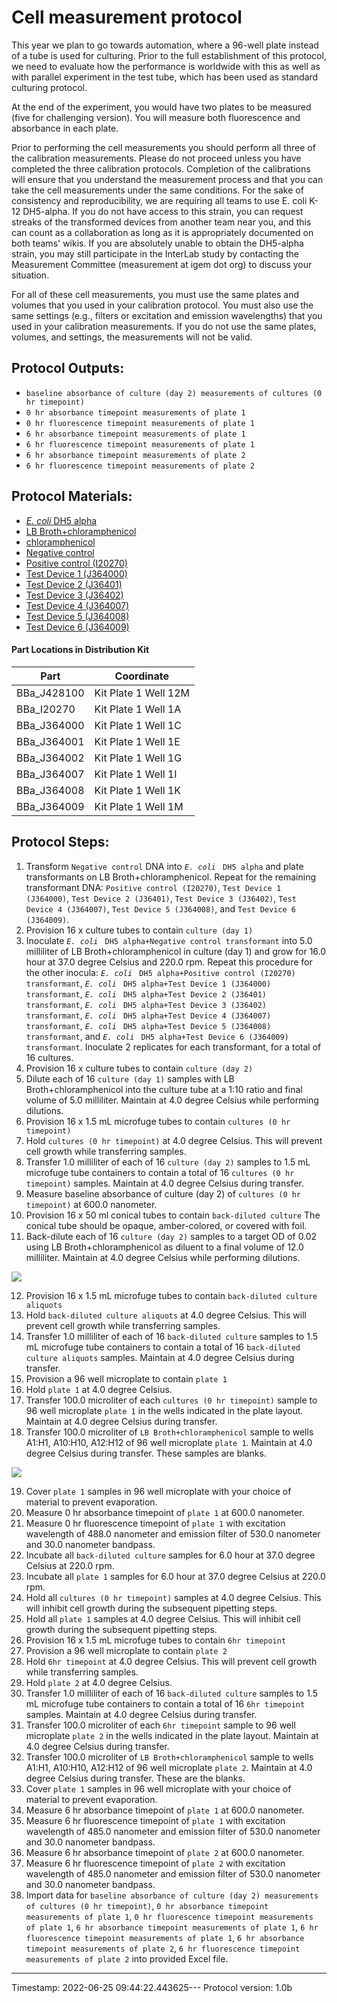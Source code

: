 # Cell measurement protocol

This year we plan to go towards automation, where a 96-well plate instead of a tube is used for culturing. Prior to the full establishment of this protocol, we need to evaluate how the performance is worldwide with this as well as with parallel experiment in the test tube, which has been used as standard culturing protocol.

At the end of the experiment, you would have two plates to be measured (five for challenging version). You will measure both fluorescence and absorbance in each plate.

Prior to performing the cell measurements you should perform all three of the calibration measurements. Please do not proceed unless you have completed the three calibration protocols. Completion of the calibrations will ensure that you understand the measurement process and that you can take the cell measurements under the same conditions. For the sake of consistency and reproducibility, we are requiring all teams to use E. coli K-12 DH5-alpha. If you do not have access to this strain, you can request streaks of the transformed devices from another team near you, and this can count as a collaboration as long as it is appropriately documented on both teams' wikis. If you are absolutely unable to obtain the DH5-alpha strain, you may still participate in the InterLab study by contacting the Measurement Committee (measurement at igem dot org) to discuss your situation.

For all of these cell measurements, you must use the same plates and volumes that you used in your calibration protocol. You must also use the same settings (e.g., filters or excitation and emission wavelengths) that you used in your calibration measurements. If you do not use the same plates, volumes, and settings, the measurements will not be valid.


## Protocol Outputs:
* `baseline absorbance of culture (day 2) measurements of cultures (0 hr timepoint)`
* `0 hr absorbance timepoint measurements of plate 1`
* `0 hr fluorescence timepoint measurements of plate 1`
* `6 hr absorbance timepoint measurements of plate 1`
* `6 hr fluorescence timepoint measurements of plate 1`
* `6 hr absorbance timepoint measurements of plate 2`
* `6 hr fluorescence timepoint measurements of plate 2`


## Protocol Materials:
* [_E. coli_ DH5 alpha](https://identifiers.org/pubchem.substance:24901740)
* [LB Broth+chloramphenicol](https://identifiers.org/pubchem.substance:24901740)
* [chloramphenicol](https://identifiers.org/pubchem.substance:24901740)
* [Negative control](http://parts.igem.org/Part:BBa_J428100)
* [Positive control (I20270)](http://parts.igem.org/Part:BBa_I20270)
* [Test Device 1 (J364000)](http://parts.igem.org/Part:BBa_J364000)
* [Test Device 2 (J36401)](http://parts.igem.org/Part:BBa_J364001)
* [Test Device 3 (J36402)](http://parts.igem.org/Part:BBa_J364002)
* [Test Device 4 (J364007)](http://parts.igem.org/Part:BBa_J364007)
* [Test Device 5 (J364008)](http://parts.igem.org/Part:BBa_J364008)
* [Test Device 6 (J364009)](http://parts.igem.org/Part:BBa_J364009)


#### Part Locations in Distribution Kit
| Part | Coordinate |
| ---- | -------------- |
|BBa_J428100|Kit Plate 1 Well 12M|
|BBa_I20270|Kit Plate 1 Well 1A|
|BBa_J364000|Kit Plate 1 Well 1C|
|BBa_J364001|Kit Plate 1 Well 1E|
|BBa_J364002|Kit Plate 1 Well 1G|
|BBa_J364007|Kit Plate 1 Well 1I|
|BBa_J364008|Kit Plate 1 Well 1K|
|BBa_J364009|Kit Plate 1 Well 1M|


## Protocol Steps:
1. Transform `Negative control` DNA into _`E. coli`_ ` DH5 alpha` and plate transformants on LB Broth+chloramphenicol. Repeat for the remaining transformant DNA:  `Positive control (I20270)`, `Test Device 1 (J364000)`, `Test Device 2 (J36401)`, `Test Device 3 (J36402)`, `Test Device 4 (J364007)`, `Test Device 5 (J364008)`, and `Test Device 6 (J364009)`.
2. Provision 16 x culture tubes to contain `culture (day 1)`
3. Inoculate _`E. coli`_ ` DH5 alpha+Negative control transformant` into 5.0 milliliter of LB Broth+chloramphenicol in culture (day 1) and grow for 16.0 hour at 37.0 degree Celsius and 220.0 rpm.  Repeat this procedure for the other inocula:  _`E. coli`_ ` DH5 alpha+Positive control (I20270) transformant`, _`E. coli`_ ` DH5 alpha+Test Device 1 (J364000) transformant`, _`E. coli`_ ` DH5 alpha+Test Device 2 (J36401) transformant`, _`E. coli`_ ` DH5 alpha+Test Device 3 (J36402) transformant`, _`E. coli`_ ` DH5 alpha+Test Device 4 (J364007) transformant`, _`E. coli`_ ` DH5 alpha+Test Device 5 (J364008) transformant`, and _`E. coli`_ ` DH5 alpha+Test Device 6 (J364009) transformant`. Inoculate 2 replicates for each transformant, for a total of 16 cultures.
4. Provision 16 x culture tubes to contain `culture (day 2)`
5. Dilute each of 16 `culture (day 1)` samples with LB Broth+chloramphenicol into the culture tube at a 1:10 ratio and final volume of 5.0 milliliter. Maintain at 4.0 degree Celsius while performing dilutions.
6. Provision 16 x 1.5 mL microfuge tubes to contain `cultures (0 hr timepoint)`
7. Hold `cultures (0 hr timepoint)` at 4.0 degree Celsius. This will prevent cell growth while transferring samples.
8. Transfer 1.0 milliliter of each of 16 `culture (day 2)` samples to 1.5 mL microfuge tube containers to contain a total of 16 `cultures (0 hr timepoint)` samples. Maintain at 4.0 degree Celsius during transfer.
9. Measure baseline absorbance of culture (day 2) of `cultures (0 hr timepoint)` at 600.0 nanometer.
10. Provision 16 x 50 ml conical tubes to contain `back-diluted culture` The conical tube should be opaque, amber-colored, or covered with foil.
11. Back-dilute each of 16 `culture (day 2)` samples to a target OD of 0.02 using LB Broth+chloramphenicol as diluent to a final volume of 12.0 milliliter. Maintain at 4.0 degree Celsius while performing dilutions.

![](/Users/bbartley/Dev/git/sd2/paml/examples/fig1_cell_calibration.png)


12. Provision 16 x 1.5 mL microfuge tubes to contain `back-diluted culture aliquots`
13. Hold `back-diluted culture aliquots` at 4.0 degree Celsius. This will prevent cell growth while transferring samples.
14. Transfer 1.0 milliliter of each of 16 `back-diluted culture` samples to 1.5 mL microfuge tube containers to contain a total of 16 `back-diluted culture aliquots` samples. Maintain at 4.0 degree Celsius during transfer.
15. Provision a 96 well microplate to contain `plate 1`
16. Hold `plate 1` at 4.0 degree Celsius.
17. Transfer 100.0 microliter of each `cultures (0 hr timepoint)` sample to 96 well microplate `plate 1` in the wells indicated in the plate layout.
 Maintain at 4.0 degree Celsius during transfer.
18. Transfer 100.0 microliter of `LB Broth+chloramphenicol` sample to wells A1:H1, A10:H10, A12:H12 of  96 well microplate `plate 1`. Maintain at 4.0 degree Celsius during transfer. These samples are blanks.

![](/Users/bbartley/Dev/git/sd2/paml/fig2_cell_calibration.png)


19. Cover `plate 1` samples in 96 well microplate with your choice of material to prevent evaporation.
20. Measure 0 hr absorbance timepoint of `plate 1` at 600.0 nanometer.
21. Measure 0 hr fluorescence timepoint of `plate 1` with excitation wavelength of 488.0 nanometer and emission filter of 530.0 nanometer and 30.0 nanometer bandpass.
22. Incubate all `back-diluted culture` samples for 6.0 hour at 37.0 degree Celsius at 220.0 rpm.
23. Incubate all `plate 1` samples for 6.0 hour at 37.0 degree Celsius at 220.0 rpm.
24. Hold all `cultures (0 hr timepoint)` samples at 4.0 degree Celsius. This will inhibit cell growth during the subsequent pipetting steps.
25. Hold all `plate 1` samples at 4.0 degree Celsius. This will inhibit cell growth during the subsequent pipetting steps.
26. Provision 16 x 1.5 mL microfuge tubes to contain `6hr timepoint`
27. Provision a 96 well microplate to contain `plate 2`
28. Hold `6hr timepoint` at 4.0 degree Celsius. This will prevent cell growth while transferring samples.
29. Hold `plate 2` at 4.0 degree Celsius.
30. Transfer 1.0 milliliter of each of 16 `back-diluted culture` samples to 1.5 mL microfuge tube containers to contain a total of 16 `6hr timepoint` samples. Maintain at 4.0 degree Celsius during transfer.
31. Transfer 100.0 microliter of each `6hr timepoint` sample to 96 well microplate `plate 2` in the wells indicated in the plate layout.
 Maintain at 4.0 degree Celsius during transfer.
32. Transfer 100.0 microliter of `LB Broth+chloramphenicol` sample to wells A1:H1, A10:H10, A12:H12 of  96 well microplate `plate 2`. Maintain at 4.0 degree Celsius during transfer. These are the blanks.
33. Cover `plate 1` samples in 96 well microplate with your choice of material to prevent evaporation.
34. Measure 6 hr absorbance timepoint of `plate 1` at 600.0 nanometer.
35. Measure 6 hr fluorescence timepoint of `plate 1` with excitation wavelength of 485.0 nanometer and emission filter of 530.0 nanometer and 30.0 nanometer bandpass.
36. Measure 6 hr absorbance timepoint of `plate 2` at 600.0 nanometer.
37. Measure 6 hr fluorescence timepoint of `plate 2` with excitation wavelength of 485.0 nanometer and emission filter of 530.0 nanometer and 30.0 nanometer bandpass.
38. Import data for `baseline absorbance of culture (day 2) measurements of cultures (0 hr timepoint)`, `0 hr absorbance timepoint measurements of plate 1`, `0 hr fluorescence timepoint measurements of plate 1`, `6 hr absorbance timepoint measurements of plate 1`, `6 hr fluorescence timepoint measurements of plate 1`, `6 hr absorbance timepoint measurements of plate 2`, `6 hr fluorescence timepoint measurements of plate 2` into provided Excel file.
---
Timestamp: 2022-06-25 09:44:22.443625---
Protocol version: 1.0b